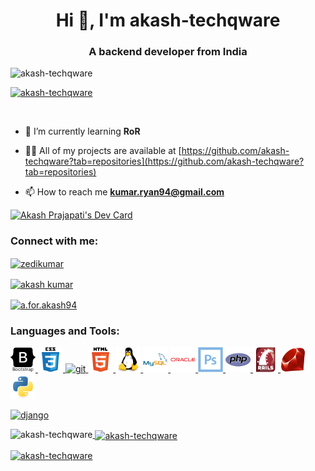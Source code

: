 <h1 align="center">Hi 👋, I'm akash-techqware</h1>
<h3 align="center">A backend developer from India</h3>

<p align="left"> <img src="https://komarev.com/ghpvc/?username=akash-techqware&label=Profile%20views&color=0e75b6&style=flat" alt="akash-techqware" /> </p>

<p align="left"> <a href="https://github.com/ryo-ma/github-profile-trophy"><img src="https://github-profile-trophy.vercel.app/?username=akash-techqware" alt="akash-techqware" /></a> </p>

<p align="left"> <a href="https://twitter.com/" target="blank"><img src="https://img.shields.io/twitter/follow/?logo=twitter&style=for-the-badge" alt="" /></a> </p>

- 🌱 I’m currently learning **RoR**

- 👨‍💻 All of my projects are available at [https://github.com/akash-techqware?tab=repositories](https://github.com/akash-techqware?tab=repositories)

- 📫 How to reach me **kumar.ryan94@gmail.com**

<a href="https://app.daily.dev/akashprajapati"><img src="https://api.daily.dev/devcards/e46265c6c3734ad8a5f5ee42b424ea2e.png?r=o4v" width="400" alt="Akash Prajapati's Dev Card"/></a>
<h3 align="left">Connect with me:</h3>
<p align="left">
<a href="https://twitter.com/zedikumar" target="blank"><img align="center" src="https://raw.githubusercontent.com/rahuldkjain/github-profile-readme-generator/master/src/images/icons/Social/twitter.svg" alt="zedikumar" height="30" width="40" /></a>
  
<a href="https://linkedin.com/in/akash kumar" target="blank"><img align="center" src="https://raw.githubusercontent.com/rahuldkjain/github-profile-readme-generator/master/src/images/icons/Social/linked-in-alt.svg" alt="akash kumar" height="30" width="40" /></a>
  
<a href="https://instagram.com/a.for.akash94" target="blank"><img align="center" src="https://raw.githubusercontent.com/rahuldkjain/github-profile-readme-generator/master/src/images/icons/Social/instagram.svg" alt="a.for.akash94" height="30" width="40" /></a>
 </p>

<h3 align="left">Languages and Tools:</h3>
<p align="left"> <a href="https://getbootstrap.com" target="_blank"> <img src="https://raw.githubusercontent.com/devicons/devicon/master/icons/bootstrap/bootstrap-plain-wordmark.svg" alt="bootstrap" width="40" height="40"/> </a> <a href="https://www.w3schools.com/css/" target="_blank"> <img src="https://raw.githubusercontent.com/devicons/devicon/master/icons/css3/css3-original-wordmark.svg" alt="css3" width="40" height="40"/> </a> <a href="https://git-scm.com/" target="_blank"> <img src="https://www.vectorlogo.zone/logos/git-scm/git-scm-icon.svg" alt="git" width="40" height="40"/> </a> <a href="https://www.w3.org/html/" target="_blank"> <img src="https://raw.githubusercontent.com/devicons/devicon/master/icons/html5/html5-original-wordmark.svg" alt="html5" width="40" height="40"/> </a> <a href="https://www.linux.org/" target="_blank"> <img src="https://raw.githubusercontent.com/devicons/devicon/master/icons/linux/linux-original.svg" alt="linux" width="40" height="40"/> </a> <a href="https://www.mysql.com/" target="_blank"> <img src="https://raw.githubusercontent.com/devicons/devicon/master/icons/mysql/mysql-original-wordmark.svg" alt="mysql" width="40" height="40"/> </a> <a href="https://www.oracle.com/" target="_blank"> <img src="https://raw.githubusercontent.com/devicons/devicon/master/icons/oracle/oracle-original.svg" alt="oracle" width="40" height="40"/> </a> <a href="https://www.photoshop.com/en" target="_blank"> <img src="https://raw.githubusercontent.com/devicons/devicon/master/icons/photoshop/photoshop-line.svg" alt="photoshop" width="40" height="40"/> </a> <a href="https://www.php.net" target="_blank"> <img src="https://raw.githubusercontent.com/devicons/devicon/master/icons/php/php-original.svg" alt="php" width="40" height="40"/> </a> <a href="https://rubyonrails.org" target="_blank"> <img src="https://raw.githubusercontent.com/devicons/devicon/master/icons/rails/rails-original-wordmark.svg" alt="rails" width="40" height="40"/> </a> <a href="https://www.ruby-lang.org/en/" target="_blank"> <img src="https://raw.githubusercontent.com/devicons/devicon/master/icons/ruby/ruby-original.svg" alt="ruby" width="40" height="40"/> </a>
<a href="https://www.python.org" target="_blank" rel="noreferrer"> <img src="https://raw.githubusercontent.com/devicons/devicon/master/icons/python/python-original.svg" alt="python" width="40" height="40"/> </a>
<p align="left"> <a href="https://www.djangoproject.com/" target="_blank" rel="noreferrer"> <img src="https://cdn.worldvectorlogo.com/logos/django.svg" alt="django" width="40" height="40"/> 
</p>

<p><img align="left" src="https://github-readme-stats.vercel.app/api/top-langs?username=akash-techqware&show_icons=true&locale=en&layout=compact" alt="akash-techqware" /></p>

<p>&nbsp;<img align="center" src="https://github-readme-stats.vercel.app/api?username=akash-techqware&show_icons=true&locale=en" alt="akash-techqware" /></p>

<p><img align="center" src="https://github-readme-streak-stats.herokuapp.com/?user=akash-techqware&" alt="akash-techqware" /></p>
